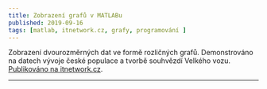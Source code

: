 ```yaml
---
title: Zobrazení grafů v MATLABu
published: 2019-09-16
tags: [matlab, itnetwork.cz, grafy, programování ]
---
```


Zobrazení dvourozměrných dat ve formě rozličných grafů. Demonstrováno na datech vývoje české populace a tvorbě souhvězdí Velkého vozu. [Publikováno na itnetwork.cz](https://www.itnetwork.cz/software/matlab/zobrazeni-grafu-v-matlabu).


---
